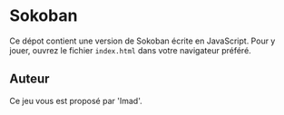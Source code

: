  # Sokoban

 Ce dépot contient une version de Sokoban écrite en JavaScript.
 Pour y jouer, ouvrez le fichier `index.html` dans votre navigateur préféré.

 ## Auteur

 Ce jeu vous est proposé par 'Imad'.
